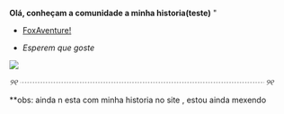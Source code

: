   **Olá, conheçam a comunidade a minha historia(teste)** "  
 
-  [FoxAventure!](https://arhalfox.github.io/FoxAventure/) 

- _Esperem que goste_

 ![](https://media.tenor.com/gSrfRHuAUCkAAAAj/gura-vtuber.gif)  

*୨୧ ┈┈┈┈┈┈┈┈┈┈┈┈┈┈┈┈┈┈┈┈┈┈┈┈┈┈┈┈┈┈┈ ୨୧*

**obs: ainda n esta com minha historia no site , estou ainda mexendo
